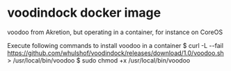 # voodindock docker image
voodoo from Akretion, but operating in a container, for instance on CoreOS


Execute following commands to install voodoo in a container
$ curl -L --fail https://github.com/whulshof/voodindock/releases/download/1.0/voodoo.sh > /usr/local/bin/voodoo
$ sudo chmod +x /usr/local/bin/voodoo
